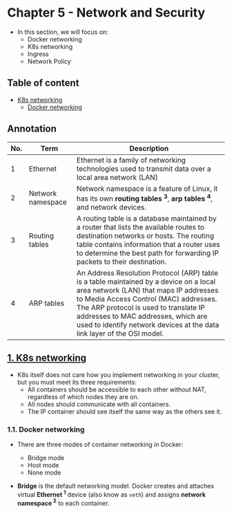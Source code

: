 # Chapter 5 - Network and Security

* In this section, we will focus on:
  * Docker networking
  * K8s networking
  * Ingress
  * Network Policy

## Table of content
- [K8s networking](#1-k8s-networking)
  - [Docker networking](#11-docker-networking)

## Annotation
|No.|Term|Description|
|-|-|-|
|1|Ethernet|Ethernet is a family of networking technologies used to transmit data over a local area network (LAN)|
|2|Network namespace|Network namespace is a feature of Linux, it has its own **routing tables $^{3}$**, **arp tables $^{4}$**, and network devices.|
|3| Routing tables|A routing table is a database maintained by a router that lists the available routes to destination networks or hosts. The routing table contains information that a router uses to determine the best path for forwarding IP packets to their destination.|
|4|ARP tables|An Address Resolution Protocol (ARP) table is a table maintained by a device on a local area network (LAN) that maps IP addresses to Media Access Control (MAC) addresses. The ARP protocol is used to translate IP addresses to MAC addresses, which are used to identify network devices at the data link layer of the OSI model.|

## [1. K8s networking](#table-of-content)
* K8s itself does not care how you implement networking in your cluster, but you must meet its three requirements:
  * All containers should be accessible to each other without NAT, regardless of which nodes they are on.
  * All nodes should communicate with all containers.
  * The IP container should see itself the same way as the others see it.

### 1.1. Docker networking
* There are three modes of container networking in Docker:
  * Bridge mode
  * Host mode
  * None mode

* **Bridge** is the default networking model. Docker creates and attaches virtual __Ethernet $^{1}$__ device (also know as `veth`) and assigns **network namespace $^{2}$** to each container.

